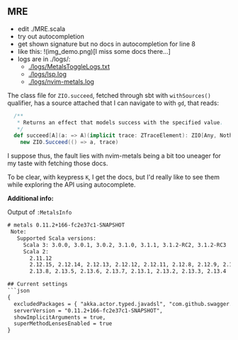 ## MRE

- edit ./MRE.scala
- try out autocompletion
- get shown signature but no docs in autocompletion for line 8
- like this: !(img_demo.png)[I miss some docs there...]
- logs are in ./logs/:
  - [./logs/MetalsToggleLogs.txt](./logs/MetalsToggleLogs.txt)
  - [./logs/lsp.log](./logs/lsp.log)
  - [./logs/nvim-metals.log](./logs/nvim-metals.log)

The class file for `ZIO.succeed`, fetched through sbt with `withSources()` qualifier, has a source attached that I can navigate to with `gd`, that reads:

```scala
  /**
   * Returns an effect that models success with the specified value.
   */
  def succeed[A](a: => A)(implicit trace: ZTraceElement): ZIO[Any, Nothing, A] =
    new ZIO.Succeed(() => a, trace)
```

I suppose thus, the fault lies with nvim-metals being a bit too uneager for my taste with fetching those docs.

To be clear, with keypress `K`, I get the docs, but I'd really like to see them while exploring the API using autocomplete.

**Additional info:**

Output of `:MetalsInfo`
```txt
# metals 0.11.2+166-fc2e37c1-SNAPSHOT
 Note:
   Supported Scala versions:
     Scala 3: 3.0.0, 3.0.1, 3.0.2, 3.1.0, 3.1.1, 3.1.2-RC2, 3.1.2-RC3
     Scala 2:
       2.11.12
       2.12.15, 2.12.14, 2.12.13, 2.12.12, 2.12.11, 2.12.8, 2.12.9, 2.12.10
       2.13.8, 2.13.5, 2.13.6, 2.13.7, 2.13.1, 2.13.2, 2.13.3, 2.13.4

## Current settings
```json
{
  excludedPackages = { "akka.actor.typed.javadsl", "com.github.swagger.akka.javadsl" },
  serverVersion = "0.11.2+166-fc2e37c1-SNAPSHOT",
  showImplicitArguments = true,
  superMethodLensesEnabled = true
}
```


